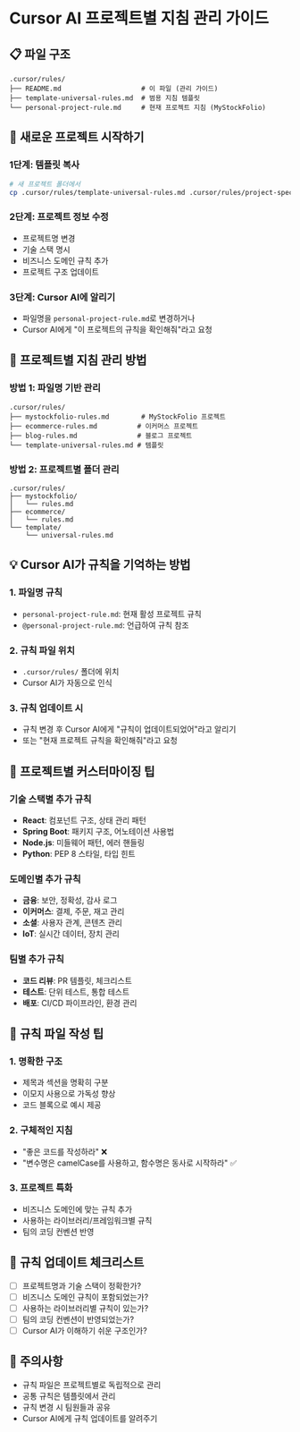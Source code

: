 # Cursor AI 프로젝트별 지침 관리 가이드

## 📋 파일 구조

```
.cursor/rules/
├── README.md                    # 이 파일 (관리 가이드)
├── template-universal-rules.md  # 범용 지침 템플릿
└── personal-project-rule.md     # 현재 프로젝트 지침 (MyStockFolio)
```

## 🚀 새로운 프로젝트 시작하기

### 1단계: 템플릿 복사
```bash
# 새 프로젝트 폴더에서
cp .cursor/rules/template-universal-rules.md .cursor/rules/project-specific-rules.md
```

### 2단계: 프로젝트 정보 수정
- 프로젝트명 변경
- 기술 스택 명시
- 비즈니스 도메인 규칙 추가
- 프로젝트 구조 업데이트

### 3단계: Cursor AI에 알리기
- 파일명을 `personal-project-rule.md`로 변경하거나
- Cursor AI에게 "이 프로젝트의 규칙을 확인해줘"라고 요청

## 🔄 프로젝트별 지침 관리 방법

### 방법 1: 파일명 기반 관리
```
.cursor/rules/
├── mystockfolio-rules.md        # MyStockFolio 프로젝트
├── ecommerce-rules.md          # 이커머스 프로젝트
├── blog-rules.md               # 블로그 프로젝트
└── template-universal-rules.md # 템플릿
```

### 방법 2: 프로젝트별 폴더 관리
```
.cursor/rules/
├── mystockfolio/
│   └── rules.md
├── ecommerce/
│   └── rules.md
└── template/
    └── universal-rules.md
```

## 💡 Cursor AI가 규칙을 기억하는 방법

### 1. 파일명 규칙
- `personal-project-rule.md`: 현재 활성 프로젝트 규칙
- `@personal-project-rule.md`: 언급하여 규칙 참조

### 2. 규칙 파일 위치
- `.cursor/rules/` 폴더에 위치
- Cursor AI가 자동으로 인식

### 3. 규칙 업데이트 시
- 규칙 변경 후 Cursor AI에게 "규칙이 업데이트되었어"라고 알리기
- 또는 "현재 프로젝트 규칙을 확인해줘"라고 요청

## 🎯 프로젝트별 커스터마이징 팁

### 기술 스택별 추가 규칙
- **React**: 컴포넌트 구조, 상태 관리 패턴
- **Spring Boot**: 패키지 구조, 어노테이션 사용법
- **Node.js**: 미들웨어 패턴, 에러 핸들링
- **Python**: PEP 8 스타일, 타입 힌트

### 도메인별 추가 규칙
- **금융**: 보안, 정확성, 감사 로그
- **이커머스**: 결제, 주문, 재고 관리
- **소셜**: 사용자 관계, 콘텐츠 관리
- **IoT**: 실시간 데이터, 장치 관리

### 팀별 추가 규칙
- **코드 리뷰**: PR 템플릿, 체크리스트
- **테스트**: 단위 테스트, 통합 테스트
- **배포**: CI/CD 파이프라인, 환경 관리

## 🔧 규칙 파일 작성 팁

### 1. 명확한 구조
- 제목과 섹션을 명확히 구분
- 이모지 사용으로 가독성 향상
- 코드 블록으로 예시 제공

### 2. 구체적인 지침
- "좋은 코드를 작성하라" ❌
- "변수명은 camelCase를 사용하고, 함수명은 동사로 시작하라" ✅

### 3. 프로젝트 특화
- 비즈니스 도메인에 맞는 규칙 추가
- 사용하는 라이브러리/프레임워크별 규칙
- 팀의 코딩 컨벤션 반영

## 📝 규칙 업데이트 체크리스트

- [ ] 프로젝트명과 기술 스택이 정확한가?
- [ ] 비즈니스 도메인 규칙이 포함되었는가?
- [ ] 사용하는 라이브러리별 규칙이 있는가?
- [ ] 팀의 코딩 컨벤션이 반영되었는가?
- [ ] Cursor AI가 이해하기 쉬운 구조인가?

## 🚨 주의사항

- 규칙 파일은 프로젝트별로 독립적으로 관리
- 공통 규칙은 템플릿에서 관리
- 규칙 변경 시 팀원들과 공유
- Cursor AI에게 규칙 업데이트를 알려주기
